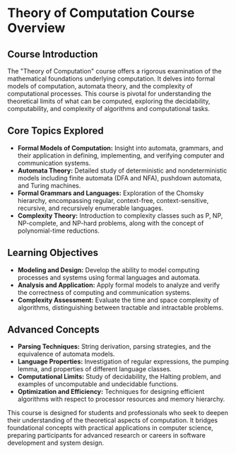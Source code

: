 # Theory of Computation Course Overview

## Course Introduction

The "Theory of Computation" course offers a rigorous examination of the mathematical foundations underlying computation. It delves into formal models of computation, automata theory, and the complexity of computational processes. This course is pivotal for understanding the theoretical limits of what can be computed, exploring the decidability, computability, and complexity of algorithms and computational tasks.

## Core Topics Explored

- **Formal Models of Computation:** Insight into automata, grammars, and their application in defining, implementing, and verifying computer and communication systems.
- **Automata Theory:** Detailed study of deterministic and nondeterministic models including finite automata (DFA and NFA), pushdown automata, and Turing machines.
- **Formal Grammars and Languages:** Exploration of the Chomsky hierarchy, encompassing regular, context-free, context-sensitive, recursive, and recursively enumerable languages.
- **Complexity Theory:** Introduction to complexity classes such as P, NP, NP-complete, and NP-hard problems, along with the concept of polynomial-time reductions.

## Learning Objectives

- **Modeling and Design:** Develop the ability to model computing processes and systems using formal languages and automata.
- **Analysis and Application:** Apply formal models to analyze and verify the correctness of computing and communication systems.
- **Complexity Assessment:** Evaluate the time and space complexity of algorithms, distinguishing between tractable and intractable problems.

## Advanced Concepts

- **Parsing Techniques:** String derivation, parsing strategies, and the equivalence of automata models.
- **Language Properties:** Investigation of regular expressions, the pumping lemma, and properties of different language classes.
- **Computational Limits:** Study of decidability, the Halting problem, and examples of uncomputable and undecidable functions.
- **Optimization and Efficiency:** Techniques for designing efficient algorithms with respect to processor resources and memory hierarchy.

This course is designed for students and professionals who seek to deepen their understanding of the theoretical aspects of computation. It bridges foundational concepts with practical applications in computer science, preparing participants for advanced research or careers in software development and system design.
